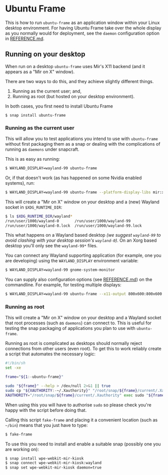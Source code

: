 # Ubuntu Frame

This is how to run `ubuntu-frame` as an application window within your Linux desktop environment. For having Ubuntu Frame take over the whole display as you normally would for deployment, see the `daemon` configuration option in [REFERENCE.md](REFERENCE.md).

## Running on your desktop

When run on a desktop `ubuntu-frame` uses Mir's X11 backend (and it appears as a "Mir on X" window).

There are two ways to do this, and they achieve slightly different things.

1. Running as the current user; and,
2. Running as root (but hosted on your desktop environment).

In both cases, you first need to install Ubuntu Frame

    $ snap install ubuntu-frame

### Running as the current user

This will allow you to test applications you intend to use with `ubuntu-frame` without first packaging them as a snap or dealing with the complications of running as `daemons` under snapcraft.

This is as easy as running:
```bash
$ WAYLAND_DISPLAY=wayland-99 ubuntu-frame
```
Or, if that doesn't work (as has happened on some Nvidia enabled systems), run:
```bash
$ WAYLAND_DISPLAY=wayland-99 ubuntu-frame --platform-display-libs mir:x11 --platform-rendering-libs mir:x11
```
This will create a "Mir on X" window on your desktop and a (new) Wayland socket in `$XDG_RUNTIME_DIR`:
```bash
$ ls $XDG_RUNTIME_DIR/wayland*
/run/user/1000/wayland-0       /run/user/1000/wayland-99
/run/user/1000/wayland-0.lock  /run/user/1000/wayland-99.lock
```
This what happens on a Wayland based desktop _(we suggest `wayland-99` to avoid clashing with your desktop session's `wayland-0`)_. On an Xorg based desktop you'll only see the `wayland-99*` files.

You can connect any Wayland supporting application (for example, one you are developing) using the `WAYLAND_DISPLAY` environment variable:
```bash
$ WAYLAND_DISPLAY=wayland-99 gnome-system-monitor
```

You can supply also configuration options (see [REFERENCE.md](REFERENCE.md)) on the commandline. For example, for testing multiple displays:
```bash
$ WAYLAND_DISPLAY=wayland-99 ubuntu-frame --x11-output 800x600:800x600
```

### Running as root

This will create a "Mir on X" window on your desktop and a Wayland socket that root processes (such as `daemons`) can connect to. This is useful for testing the snap packaging of applications you plan to use with `ubuntu-frame`.

Running as root is complicated as desktops should normally reject connections from other users (even root).
To get this to work reliably create a script that automates the necessary logic:
```bash
#!/bin/sh
set -xe

frame="${1:-ubuntu-frame}"

sudo "${frame}" --help > /dev/null 2>&1 || true
sudo cp "${XAUTHORITY:-~/.Xauthority}" "/root/snap/${frame}/current/.Xauthority"
XAUTHORITY="/root/snap/${frame}/current/.Xauthority" exec sudo "${frame}"
```
When using this you will have to authorise `sudo` so please check you're happy with the script before doing that.

Calling this script `fake-frame` and placing it a convenient location (such as `~/bin`) means that you just have to type:
```bash
$ fake-frame
```

To use this you need to install and enable a suitable snap (possibly one you are working on):
```bash
$ snap install wpe-webkit-mir-kiosk
$ snap connect wpe-webkit-mir-kiosk:wayland
$ snap set wpe-webkit-mir-kiosk daemon=true
```
